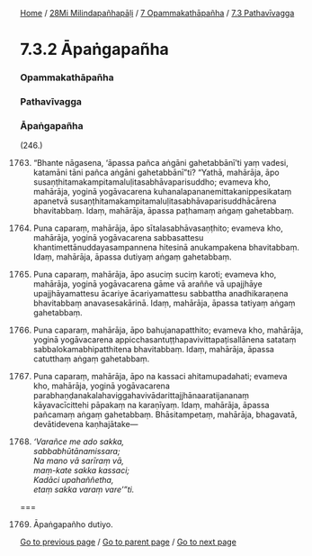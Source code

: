 
[Home](/) / [28Mi Milindapañhapāḷi](/tipitaka/28Mi.md) / [7 Opammakathāpañha](/tipitaka/28Mi/7.md) / [7.3 Pathavīvagga](/tipitaka/28Mi/7/7.3.md)

# 7.3.2 Āpaṅgapañha

### Opammakathāpañha

### Pathavīvagga

### Āpaṅgapañha

(246.)

1763. “Bhante nāgasena, ‘āpassa pañca aṅgāni gahetabbānī’ti yaṃ vadesi, katamāni tāni pañca aṅgāni gahetabbānī”ti? “Yathā, mahārāja, āpo susaṇṭhitamakampitamaluḷitasabhāvaparisuddho; evameva kho, mahārāja, yoginā yogāvacarena kuhanalapananemittakanippesikataṃ apanetvā susaṇṭhitamakampitamaluḷitasabhāvaparisuddhācārena bhavitabbaṃ. Idaṃ, mahārāja, āpassa paṭhamaṃ aṅgaṃ gahetabbaṃ.

1764. Puna caparaṃ, mahārāja, āpo sītalasabhāvasaṇṭhito; evameva kho, mahārāja, yoginā yogāvacarena sabbasattesu khantimettānuddayasampannena hitesinā anukampakena bhavitabbaṃ. Idaṃ, mahārāja, āpassa dutiyaṃ aṅgaṃ gahetabbaṃ.

1765. Puna caparaṃ, mahārāja, āpo asuciṃ suciṃ karoti; evameva kho, mahārāja, yoginā yogāvacarena gāme vā araññe vā upajjhāye upajjhāyamattesu ācariye ācariyamattesu sabbattha anadhikaraṇena bhavitabbaṃ anavasesakārinā. Idaṃ, mahārāja, āpassa tatiyaṃ aṅgaṃ gahetabbaṃ.

1766. Puna caparaṃ, mahārāja, āpo bahujanapatthito; evameva kho, mahārāja, yoginā yogāvacarena appicchasantuṭṭhapavivittapaṭisallānena satataṃ sabbalokamabhipatthitena bhavitabbaṃ. Idaṃ, mahārāja, āpassa catutthaṃ aṅgaṃ gahetabbaṃ.

1767. Puna caparaṃ, mahārāja, āpo na kassaci ahitamupadahati; evameva kho, mahārāja, yoginā yogāvacarena parabhaṇḍanakalahaviggahavivādarittajjhānaaratijananaṃ kāyavacīcittehi pāpakaṃ na karaṇīyaṃ. Idaṃ, mahārāja, āpassa pañcamaṃ aṅgaṃ gahetabbaṃ. Bhāsitampetaṃ, mahārāja, bhagavatā, devātidevena kaṇhajātake—

1768. _‘Varañce me ado sakka,_  
_sabbabhūtānamissara;_  
_Na mano vā sarīraṃ vā,_  
_maṃ-kate sakka kassaci;_  
_Kadāci upahaññetha,_  
_etaṃ sakka varaṃ vare’”ti._  


===

1769. Āpaṅgapañho dutiyo.



[Go to previous page](/tipitaka/28Mi/7/7.3/7.3.1.md) / [Go to parent page](/tipitaka/28Mi/7/7.3.md) / [Go to next page](/tipitaka/28Mi/7/7.3/7.3.3.md)


